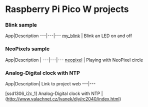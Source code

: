 # Raspberry Pi Pico W projects

### Blink sample

App|Description
---|---|---
[my_blink](blink) | Blink an LED on and off

### NeoPixels sample

App|Description |
---|---|---
[neopixel](neopixel) | Playing with NeoPixel circle

### Analog-Digital clock with NTP

App|Description| Link to project web
---|---

[ssd1306_i2c_1] Analog-Digital clock with NTP | (http://www.valachnet.cz/lvanek/diy/rc2040/index.html) 
